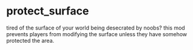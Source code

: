 # protect_surface

tired of the surface of your world being desecrated by noobs? this mod prevents players from modifying the
surface unless they have somehow protected the area.
